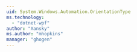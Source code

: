 ```yaml
---
uid: System.Windows.Automation.OrientationType
ms.technology: 
  - "dotnet-wpf"
author: "Xansky"
ms.author: "mhopkins"
manager: "ghogen"
---
```

